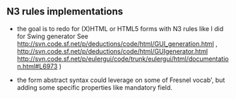 N3 rules implementations
---

* the goal is to redo for (X)HTML or HTML5 forms with N3 rules like I did for Swing generator
	See http://svn.code.sf.net/p/deductions/code/html/GUI_generation.html ,
	http://svn.code.sf.net/p/deductions/code/html/GUIgenerator.html
	http://svn.code.sf.net/p/eulergui/code/trunk/eulergui/html/documentation.html#L6973 )

* the form abstract syntax could leverage on some of Fresnel vocab', but adding some specific properties like mandatory field.


